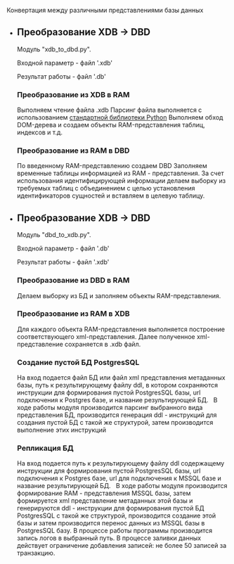 
Конвертация между различными представлениями базы данных

* 
  ## Преобразование XDB -> DBD ##

  Модуль "xdb_to_dbd.py".

  Входной параметр - файл '.xdb'

  Результат работы - файл '.db'

  ### Преобразование из XDB в RAM

  Выполняем чтение файла .xdb
  Парсинг файла выполняется с использованием [стандартной библиотеки Python](https://docs.python.org/3/library/xml.dom.minidom.html#module-xml.dom.minidom)
  Выполняем обход DOM-дерева и создаем объекты RAM-представления таблиц, индексов и т.д.

  ### Преобразование из RAM в DBD

  По введенному RAM-представлению создаем DBD
  Заполняем временные таблицы информацией из RAM - представления.
  За счет использования идентифицирующей информации делаем выборку из требуемых таблиц с объединением с целью установления идентификаторов сущностей и вставляем в целевую таблицу.
  
* ## Преобразование XDB -> DBD ##

  Модуль "dbd_to_xdb.py".

  Входной параметр - файл '.db'

  Результат работы - файл '.xdb'

  ### Преобразование из DBD в RAM 

  Делаем выборку из БД и заполняем объекты RAM-представления.

  ### Преобразование из RAM в XDB

  Для каждого объекта RAM-представления выполняется построение соответствующего xml-представления.
  Далее полученное xml-представление сохраняется в .xdb файл.

   ### Создание пустой БД PostgresSQL

   На вход подается файл БД или файл xml представления метаданных базы, путь к результирующему файлу ddl, в котором сохраняются инструкции для формирования пустой PostgresSQL базы, url подключения к Postgres базе, и название результирующей БД.
   В ходе работы модуля производится парсинг выбранного вида представления БД, производится генерация ddl - инструкций для создания пустой БД с такой же структурой, затем производится выполнение этих инструкций
   
   
   ### Репликация БД
   
   На вход подается путь к результирующему файлу ddl содержащему инструкции для формирования пустой PostgresSQL базы, url подключения к Postgres базе, url для подключения к MSSQL базе и название результирующей БД. 
   В ходе работы модуля производится формирование RAM - представления MSSQL базы, затем формируется xml представление метаданных этой базы и генерируются ddl - инструкции для формирования пустой БД PostgresSQL с такой же структурой, производится создание этой базы и затем производится перенос данных из MSSQL базы в PostgresSQL базу.
   В процессе работы программы производится запись логов в выбранный путь. В процессе заливки данных действует ограничение добавления записей: не более 50 записей за транзакцию.
